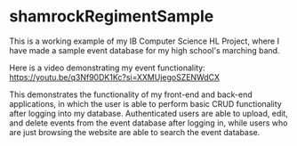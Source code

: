 # shamrockRegimentSample
This is a working example of my IB Computer Science HL Project, where I have made a sample event database for my high school's marching band. 

Here is a video demonstrating my event functionality: https://youtu.be/q3Nf90DK1Kc?si=XXMUjegoSZENWdCX

This demonstrates the functionality of my front-end and back-end applications, in which the user is able to perform basic CRUD functionality after logging into my database. Authenticated users are able to upload, edit, and delete events from the event database after logging in, while users who are just browsing the website are able to search the event database.
